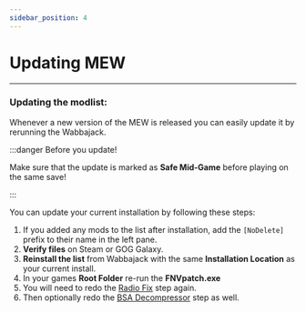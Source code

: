 ```yaml
---
sidebar_position: 4
---
```


# Updating MEW

---

### Updating the modlist:

Whenever a new version of the MEW is released you can easily update it by rerunning the Wabbajack.

:::danger Before you update!

Make sure that the update is marked as **Safe Mid-Game** before playing on the same save!

:::

You can update your current installation by following these steps:

1. If you added any mods to the list after installation, add the `[NoDelete]` prefix to their name in the left pane.
2. **Verify files** on Steam or GOG Galaxy.
3. **Reinstall the list** from Wabbajack with the same **Installation Location** as your current install.
4. In your games **Root Folder** re-run the **FNVpatch.exe**
5. You will need to redo the [Radio Fix](/docs/Installation#radio-fix) step again.
6. Then optionally redo the [BSA Decompressor](http://localhost:3000/docs/Installation#bsa-decompressor) step as well.